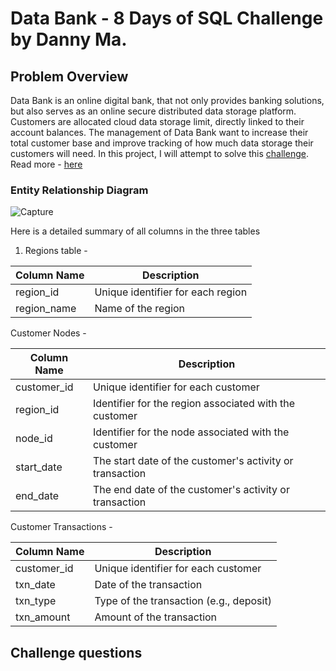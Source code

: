 # Data Bank - 8 Days of SQL Challenge by Danny Ma.
## Problem Overview
Data Bank is an online digital bank, that not only provides banking solutions, but also serves as an online secure distributed data storage platform. Customers are allocated cloud data storage limit, directly linked to their account balances. The management of Data Bank want to increase their total customer base and improve tracking of how much data storage their customers will need. In this project, I will attempt to solve this [challenge](https://8weeksqlchallenge.com/case-study-4/).
Read more - [here](https://dev.to/caroline_mwangi/exploration-of-digital-banking-transactions-a-sql-analysis-1hl0)
### Entity Relationship Diagram
![Capture](https://github.com/mwang-cmn/Data-Bank-8-Days-of-sql-challenge/assets/73072045/ca438b66-eb6d-4b3e-ba9f-94ea75347732)







Here is a detailed summary of all columns in the three tables
1. Regions table - 
   
| Column Name | Description                                |
|-------------|--------------------------------------------|
| region_id   | Unique identifier for each region          |
| region_name | Name of the region                         |

Customer Nodes - 

| Column Name  | Description                                    |
|--------------|------------------------------------------------|
| customer_id  | Unique identifier for each customer            |
| region_id    | Identifier for the region associated with the customer |
| node_id      | Identifier for the node associated with the customer |
| start_date   | The start date of the customer's activity or transaction |
| end_date     | The end date of the customer's activity or transaction |

Customer Transactions -

| Column Name | Description                                   |
|-------------|-----------------------------------------------|
| customer_id | Unique identifier for each customer           |
| txn_date    | Date of the transaction                       |
| txn_type    | Type of the transaction (e.g., deposit)       |
| txn_amount  | Amount of the transaction                     |

## Challenge questions


